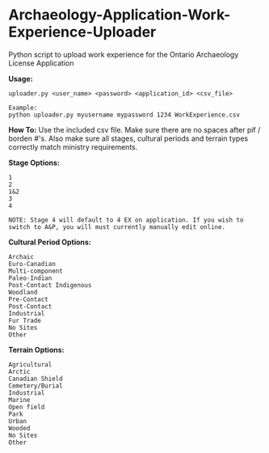 # Archaeology-Application-Work-Experience-Uploader
Python script to upload work experience for the Ontario Archaeology License Application

__Usage:__
```
uploader.py <user_name> <password> <application_id> <csv_file>

Example:
python uploader.py myusername mypassword 1234 WorkExperience.csv
```

__How To:__
Use the included csv file. Make sure there are no spaces after pif / borden #'s. Also make sure all stages, cultural periods and terrain types correctly match ministry requirements.

__Stage Options:__
```
1
2
1&2
3
4

NOTE: Stage 4 will default to 4 EX on application. If you wish to switch to A&P, you will must currently manually edit online.
```

__Cultural Period Options:__
```
Archaic
Euro-Canadian
Multi-component
Paleo-Indian
Post-Contact Indigenous
Woodland
Pre-Contact
Post-Contact
Industrial
Fur Trade
No Sites
Other
```
__Terrain Options:__
```
Agricultural
Arctic
Canadian Shield
Cemetery/Burial
Industrial
Marine
Open field
Park
Urban
Wooded
No Sites
Other
```
